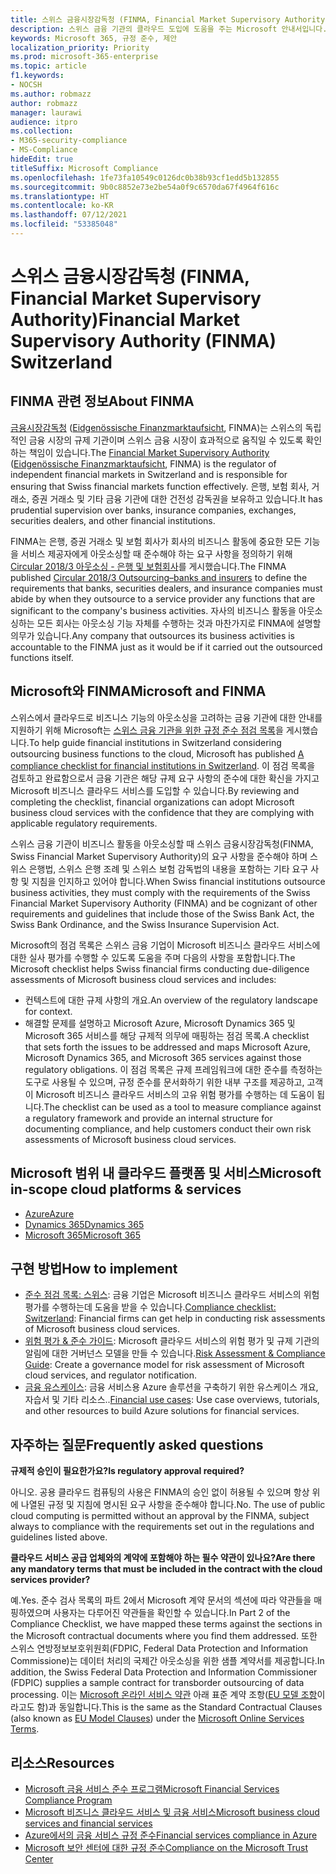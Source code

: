 ```yaml
---
title: 스위스 금융시장감독청 (FINMA, Financial Market Supervisory Authority)
description: 스위스 금융 기관의 클라우드 도입에 도움을 주는 Microsoft 안내서입니다.
keywords: Microsoft 365, 규정 준수, 제안
localization_priority: Priority
ms.prod: microsoft-365-enterprise
ms.topic: article
f1.keywords:
- NOCSH
ms.author: robmazz
author: robmazz
manager: laurawi
audience: itpro
ms.collection:
- M365-security-compliance
- MS-Compliance
hideEdit: true
titleSuffix: Microsoft Compliance
ms.openlocfilehash: 1fe73fa10549c0126dc0b38b93cf1edd5b132855
ms.sourcegitcommit: 9b0c8852e73e2be54a0f9c6570da67f4964f616c
ms.translationtype: HT
ms.contentlocale: ko-KR
ms.lasthandoff: 07/12/2021
ms.locfileid: "53385048"
---
```

# <a name="financial-market-supervisory-authority-finma-switzerland"></a><span data-ttu-id="35255-104">스위스 금융시장감독청 (FINMA, Financial Market Supervisory Authority)</span><span class="sxs-lookup"><span data-stu-id="35255-104">Financial Market Supervisory Authority (FINMA) Switzerland</span></span>

## <a name="about-finma"></a><span data-ttu-id="35255-105">FINMA 관련 정보</span><span class="sxs-lookup"><span data-stu-id="35255-105">About FINMA</span></span>

<span data-ttu-id="35255-106">[금융시장감독청](https://www.finma.ch/en) ([Eidgenössische Finanzmarktaufsicht](https://www.finma.ch/de/), FINMA)는 스위스의 독립적인 금융 시장의 규제 기관이며 스위스 금융 시장이 효과적으로 움직일 수 있도록 확인하는 책임이 있습니다.</span><span class="sxs-lookup"><span data-stu-id="35255-106">The [Financial Market Supervisory Authority](https://www.finma.ch/en) ([Eidgenössische Finanzmarktaufsicht](https://www.finma.ch/de/), FINMA) is the regulator of independent financial markets in Switzerland and is responsible for ensuring that Swiss financial markets function effectively.</span></span> <span data-ttu-id="35255-107">은행, 보험 회사, 거래소, 증권 거래소 및 기타 금융 기관에 대한 건전성 감독권을 보유하고 있습니다.</span><span class="sxs-lookup"><span data-stu-id="35255-107">It has prudential supervision over banks, insurance companies, exchanges, securities dealers, and other financial institutions.</span></span>

<span data-ttu-id="35255-108">FINMA는 은행, 증권 거래소 및 보험 회사가 회사의 비즈니스 활동에 중요한 모든 기능을 서비스 제공자에게 아웃소싱할 때 준수해야 하는 요구 사항을 정의하기 위해 [Circular 2018/3 아웃소싱 - 은행 및 보험회사](https://www.finma.ch/en/~/media/finma/dokumente/rundschreiben-archiv/2018/rs-18-03/finma-rs-2018-03---20170921.pdf?la=en)를 게시했습니다.</span><span class="sxs-lookup"><span data-stu-id="35255-108">The FINMA published [Circular 2018/3 Outsourcing–banks and insurers](https://www.finma.ch/en/~/media/finma/dokumente/rundschreiben-archiv/2018/rs-18-03/finma-rs-2018-03---20170921.pdf?la=en) to define the requirements that banks, securities dealers, and insurance companies must abide by when they outsource to a service provider any functions that are significant to the company's business activities.</span></span> <span data-ttu-id="35255-109">자사의 비즈니스 활동을 아웃소싱하는 모든 회사는 아웃소싱 기능 자체를 수행하는 것과 마찬가지로 FINMA에 설명할 의무가 있습니다.</span><span class="sxs-lookup"><span data-stu-id="35255-109">Any company that outsources its business activities is accountable to the FINMA just as it would be if it carried out the outsourced functions itself.</span></span>

## <a name="microsoft-and-finma"></a><span data-ttu-id="35255-110">Microsoft와 FINMA</span><span class="sxs-lookup"><span data-stu-id="35255-110">Microsoft and FINMA</span></span>

<span data-ttu-id="35255-111">스위스에서 클라우드로 비즈니스 기능의 아웃소싱을 고려하는 금융 기관에 대한 안내를 지원하기 위해 Microsoft는 [스위스 금융 기관을 위한 규정 준수 점검 목록](https://aka.ms/FinServ-Guide-Switzerland)을 게시했습니다.</span><span class="sxs-lookup"><span data-stu-id="35255-111">To help guide financial institutions in Switzerland considering outsourcing business functions to the cloud, Microsoft has published [A compliance checklist for financial institutions in Switzerland](https://aka.ms/FinServ-Guide-Switzerland).</span></span> <span data-ttu-id="35255-112">이 점검 목록을 검토하고 완료함으로서 금융 기관은 해당 규제 요구 사항의 준수에 대한 확신을 가지고 Microsoft 비즈니스 클라우드 서비스를 도입할 수 있습니다.</span><span class="sxs-lookup"><span data-stu-id="35255-112">By reviewing and completing the checklist, financial organizations can adopt Microsoft business cloud services with the confidence that they are complying with applicable regulatory requirements.</span></span>

<span data-ttu-id="35255-113">스위스 금융 기관이 비즈니스 활동을 아웃소싱할 때 스위스 금융시장감독청(FINMA, Swiss Financial Market Supervisory Authority)의 요구 사항을 준수해야 하며 스위스 은행법, 스위스 은행 조례 및 스위스 보험 감독법의 내용을 포함하는 기타 요구 사항 및 지침을 인지하고 있어야 합니다.</span><span class="sxs-lookup"><span data-stu-id="35255-113">When Swiss financial institutions outsource business activities, they must comply with the requirements of the Swiss Financial Market Supervisory Authority (FINMA) and be cognizant of other requirements and guidelines that include those of the Swiss Bank Act, the Swiss Bank Ordinance, and the Swiss Insurance Supervision Act.</span></span>

<span data-ttu-id="35255-114">Microsoft의 점검 목록은 스위스 금융 기업이 Microsoft 비즈니스 클라우드 서비스에 대한 실사 평가를 수행할 수 있도록 도움을 주며 다음의 사항을 포함합니다.</span><span class="sxs-lookup"><span data-stu-id="35255-114">The Microsoft checklist helps Swiss financial firms conducting due-diligence assessments of Microsoft business cloud services and includes:</span></span>

- <span data-ttu-id="35255-115">컨텍스트에 대한 규제 사항의 개요.</span><span class="sxs-lookup"><span data-stu-id="35255-115">An overview of the regulatory landscape for context.</span></span>
- <span data-ttu-id="35255-116">해결할 문제를 설명하고 Microsoft Azure, Microsoft Dynamics 365 및 Microsoft 365 서비스를 해당 규제적 의무에 매핑하는 점검 목록.</span><span class="sxs-lookup"><span data-stu-id="35255-116">A checklist that sets forth the issues to be addressed and maps Microsoft Azure, Microsoft Dynamics 365, and Microsoft 365 services against those regulatory obligations.</span></span> <span data-ttu-id="35255-117">이 점검 목록은 규제 프레임워크에 대한 준수를 측정하는 도구로 사용될 수 있으며, 규정 준수를 문서화하기 위한 내부 구조를 제공하고, 고객이 Microsoft 비즈니스 클라우드 서비스의 고유 위험 평가를 수행하는 데 도움이 됩니다.</span><span class="sxs-lookup"><span data-stu-id="35255-117">The checklist can be used as a tool to measure compliance against a regulatory framework and provide an internal structure for documenting compliance, and help customers conduct their own risk assessments of Microsoft business cloud services.</span></span>

## <a name="microsoft-in-scope-cloud-platforms--services"></a><span data-ttu-id="35255-118">Microsoft 범위 내 클라우드 플랫폼 및 서비스</span><span class="sxs-lookup"><span data-stu-id="35255-118">Microsoft in-scope cloud platforms & services</span></span>

- [<span data-ttu-id="35255-119">Azure</span><span class="sxs-lookup"><span data-stu-id="35255-119">Azure</span></span>](https://aka.ms/AzureCompliance)
- [<span data-ttu-id="35255-120">Dynamics 365</span><span class="sxs-lookup"><span data-stu-id="35255-120">Dynamics 365</span></span>](https://aka.ms/d365-compliance-list)
- [<span data-ttu-id="35255-121">Microsoft 365</span><span class="sxs-lookup"><span data-stu-id="35255-121">Microsoft 365</span></span>](https://aka.ms/o365-compliance-framework)

## <a name="how-to-implement"></a><span data-ttu-id="35255-122">구현 방법</span><span class="sxs-lookup"><span data-stu-id="35255-122">How to implement</span></span>

- <span data-ttu-id="35255-123">[준수 점검 목록: 스위스](https://aka.ms/FinServ-Guide-Switzerland): 금융 기업은 Microsoft 비즈니스 클라우드 서비스의 위험 평가를 수행하는데 도움을 받을 수 있습니다.</span><span class="sxs-lookup"><span data-stu-id="35255-123">[Compliance checklist: Switzerland](https://aka.ms/FinServ-Guide-Switzerland): Financial firms can get help in conducting risk assessments of Microsoft business cloud services.</span></span>
- <span data-ttu-id="35255-124">[위험 평가 & 준수 가이드](https://aka.ms/RiskGovernanceGuide): Microsoft 클라우드 서비스의 위험 평가 및 규제 기관의 알림에 대한 거버넌스 모델을 만들 수 있습니다.</span><span class="sxs-lookup"><span data-stu-id="35255-124">[Risk Assessment & Compliance Guide](https://aka.ms/RiskGovernanceGuide): Create a governance model for risk assessment of Microsoft cloud services, and regulator notification.</span></span>
- <span data-ttu-id="35255-125">[금융 유스케이스](/azure/industry/financial/): 금융 서비스용 Azure 솔루션을 구축하기 위한 유스케이스 개요, 자습서 및 기타 리소스..</span><span class="sxs-lookup"><span data-stu-id="35255-125">[Financial use cases](/azure/industry/financial/): Use case overviews, tutorials, and other resources to build Azure solutions for financial services.</span></span>

## <a name="frequently-asked-questions"></a><span data-ttu-id="35255-126">자주하는 질문</span><span class="sxs-lookup"><span data-stu-id="35255-126">Frequently asked questions</span></span>

<span data-ttu-id="35255-127">**규제적 승인이 필요한가요?**</span><span class="sxs-lookup"><span data-stu-id="35255-127">**Is regulatory approval required?**</span></span>

<span data-ttu-id="35255-p105">아니오. 공용 클라우드 컴퓨팅의 사용은 FINMA의 승인 없이 허용될 수 있으며 항상 위에 나열된 규정 및 지침에 명시된 요구 사항을 준수해야 합니다.</span><span class="sxs-lookup"><span data-stu-id="35255-p105">No. The use of public cloud computing is permitted without an approval by the FINMA, subject always to compliance with the requirements set out in the regulations and guidelines listed above.</span></span>

<span data-ttu-id="35255-130">**클라우드 서비스 공급 업체와의 계약에 포함해야 하는 필수 약관이 있나요?**</span><span class="sxs-lookup"><span data-stu-id="35255-130">**Are there any mandatory terms that must be included in the contract with the cloud services provider?**</span></span>

<span data-ttu-id="35255-131">예.</span><span class="sxs-lookup"><span data-stu-id="35255-131">Yes.</span></span> <span data-ttu-id="35255-132">준수 검사 목록의 파트 2에서 Microsoft 계약 문서의 섹션에 따라 약관들을 매핑하였으며 사용자는 다루어진 약관들을 확인할 수 있습니다.</span><span class="sxs-lookup"><span data-stu-id="35255-132">In Part 2 of the Compliance Checklist, we have mapped these terms against the sections in the Microsoft contractual documents where you find them addressed.</span></span> <span data-ttu-id="35255-133">또한 스위스 연방정보보호위원회(FDPIC, Federal Data Protection and Information Commissione)는 데이터 처리의 국제간 아웃소싱을 위한 샘플 계약서를 제공합니다.</span><span class="sxs-lookup"><span data-stu-id="35255-133">In addition, the Swiss Federal Data Protection and Information Commissioner (FDPIC) supplies a sample contract for transborder outsourcing of data processing.</span></span> <span data-ttu-id="35255-134">이는 [Microsoft 온라인 서비스 약관](https://aka.ms/Online-Services-Terms) 아래 표준 계약 조항([EU 모델 조항](offering-EU-Model-Clauses.md)이라고도 함)과 동일합니다.</span><span class="sxs-lookup"><span data-stu-id="35255-134">This is the same as the Standard Contractual Clauses (also known as [EU Model Clauses](offering-EU-Model-Clauses.md)) under the [Microsoft Online Services Terms](https://aka.ms/Online-Services-Terms).</span></span>

## <a name="resources"></a><span data-ttu-id="35255-135">리소스</span><span class="sxs-lookup"><span data-stu-id="35255-135">Resources</span></span>

- [<span data-ttu-id="35255-136">Microsoft 금융 서비스 준수 프로그램</span><span class="sxs-lookup"><span data-stu-id="35255-136">Microsoft Financial Services Compliance Program</span></span>](https://aka.ms/FSCP-Print)
- [<span data-ttu-id="35255-137">Microsoft 비즈니스 클라우드 서비스 및 금융 서비스</span><span class="sxs-lookup"><span data-stu-id="35255-137">Microsoft business cloud services and financial services</span></span>](https://servicetrust.microsoft.com/viewpage/financialservicesoverview)
- [<span data-ttu-id="35255-138">Azure에서의 금융 서비스 규정 준수</span><span class="sxs-lookup"><span data-stu-id="35255-138">Financial services compliance in Azure</span></span>](https://azure.microsoft.com/resources/videos/azurecon-2015-financial-services-compliance-in-azure/)
- [<span data-ttu-id="35255-139">Microsoft 보안 센터에 대한 규정 준수</span><span class="sxs-lookup"><span data-stu-id="35255-139">Compliance on the Microsoft Trust Center</span></span>](https://www.microsoft.com/trust-center/compliance/compliance-overview)
